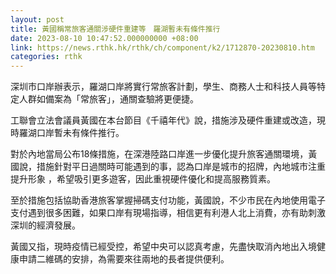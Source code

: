 ```yaml
---
layout: post
title: 黃國稱常旅客通關涉硬件重建等　羅湖暫未有條件推行
date: 2023-08-10 10:47:52.000000000 +08:00
link: https://news.rthk.hk/rthk/ch/component/k2/1712870-20230810.htm
categories: rthk
---
```


深圳市口岸辦表示，羅湖口岸將實行常旅客計劃，學生、商務人士和科技人員等特定人群如備案為「常旅客」，通關查驗將更便捷。

工聯會立法會議員黃國在本台節目《千禧年代》說，措施涉及硬件重建或改造，現時羅湖口岸暫未有條件推行。

對於內地當局公布18條措施，在深港陸路口岸進一步優化提升旅客通關環境，黃國說，措施針對平日過關時可能遇到的事，認為口岸是城市的招牌，內地城市注重提升形象 ，希望吸引更多遊客，因此重視硬件優化和提高服務質素。

至於措施包括協助香港旅客掌握掃碼支付功能，黃國說，不少市民在內地使用電子支付遇到很多困難，如果口岸有現場指導，相信更有利港人北上消費，亦有助刺激深圳的經濟發展。

黃國又指，現時疫情已經受控，希望中央可以認真考慮，先盡快取消內地出入境健康申請二維碼的安排，為需要來往兩地的長者提供便利。
